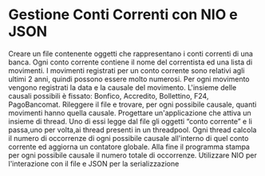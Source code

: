 # Gestione Conti Correnti con NIO e JSON
Creare un file contenente oggetti che rappresentano i conti correnti di una banca. Ogni conto corrente contiene il nome del correntista ed una lista di movimenti. I movimenti 
registrati per un conto corrente sono relativi agli ultimi 2 anni, quindi possono essere molto numerosi.
Per ogni movimento vengono registrati la data e la causale del movimento. L'insieme delle causali possibili è fissato: Bonfico, Accredito, Bollettino, F24, PagoBancomat.
Rileggere il file e trovare, per ogni possibile causale, quanti movimenti hanno quella causale.
Progettare un'applicazione che attiva un insieme di thread. Uno di essi legge dal file gli oggetti “conto corrente” e li passa,uno per volta,ai thread presenti in un threadpool.
Ogni thread calcola il numero di occorrenze di ogni possibile causale all'interno di quel conto corrente ed aggiorna un contatore globale.
Alla fine il programma stampa per ogni possibile causale il numero totale di occorrenze.
Utilizzare NIO per l'interazione con il file e JSON per la serializzazione
